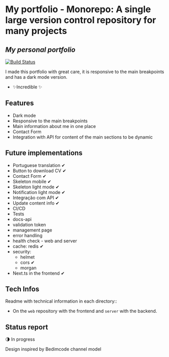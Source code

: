# My portfolio - Monorepo: A single large version control repository for many projects

## _My personal portfolio_

[![Build Status](https://travis-ci.org/joemccann/dillinger.svg?branch=master)](https://findcarolinacosta.vercel.app/)

I made this portfolio with great care, it is responsive to the main breakpoints and has a dark mode version.

- ✨Incredible ✨

## Features

- Dark mode
- Responsive to the main breakpoints
- Main information about me in one place
- Contact Form
- Integration with API for content of the main sections to be dynamic

## Future implementations
- Portuguese translation ✔
- Button to download CV ✔
- Contact Form ✔
- Skeleton mobile ✔
- Skeleton light mode ✔
- Notification light mode ✔
- Integração com API ✔
- Update content info ✔
- CI/CD
- Tests
- docs-api
- validation token
- management page
- error handling
- health check - web and server
- cache: redis ✔
- security:
  - helmet
  - cors ✔
  - morgan
- Next.ts in the frontend ✔

## Tech Infos

Readme with technical information in each directory::
- On the `web` repository with the frontend and `server` with the backend.

## Status report
:last_quarter_moon: In progress


Design inspired by Bedimcode channel model
